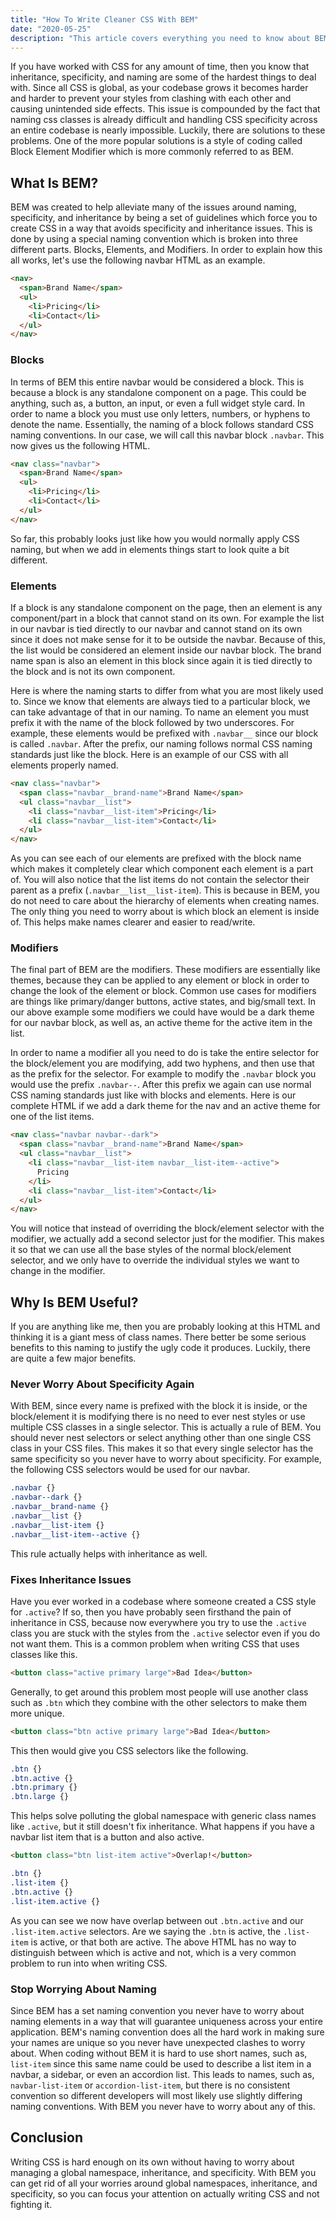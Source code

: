 ```yaml
---
title: "How To Write Cleaner CSS With BEM"
date: "2020-05-25"
description: "This article covers everything you need to know about BEM in order to start using BEM to clean up and organize your CSS styles."
---
```


If you have worked with CSS for any amount of time, then you know that inheritance, specificity, and naming are some of the hardest things to deal with. Since all CSS is global, as your codebase grows it becomes harder and harder to prevent your styles from clashing with each other and causing unintended side effects. This issue is compounded by the fact that naming css classes is already difficult and handling CSS specificity across an entire codebase is nearly impossible. Luckily, there are solutions to these problems. One of the more popular solutions is a style of coding called Block Element Modifier which is more commonly referred to as BEM.

## What Is BEM?

BEM was created to help alleviate many of the issues around naming, specificity, and inheritance by being a set of guidelines which force you to create CSS in a way that avoids specificity and inheritance issues. This is done by using a special naming convention which is broken into three different parts. Blocks, Elements, and Modifiers. In order to explain how this all works, let's use the following navbar HTML as an example.
```html
<nav>
  <span>Brand Name</span>
  <ul>
    <li>Pricing</li>
    <li>Contact</li>
  </ul>
</nav>
```

### Blocks

In terms of BEM this entire navbar would be considered a block. This is because a block is any standalone component on a page. This could be anything, such as, a button, an input, or even a full widget style card. In order to name a block you must use only letters, numbers, or hyphens to denote the name. Essentially, the naming of a block follows standard CSS naming conventions. In our case, we will call this navbar block `.navbar`. This now gives us the following HTML.
```html {1}
<nav class="navbar">
  <span>Brand Name</span>
  <ul>
    <li>Pricing</li>
    <li>Contact</li>
  </ul>
</nav>
```
So far, this probably looks just like how you would normally apply CSS naming, but when we add in elements things start to look quite a bit different.

### Elements

If a block is any standalone component on the page, then an element is any component/part in a block that cannot stand on its own. For example the list in our navbar is tied directly to our navbar and cannot stand on its own since it does not make sense for it to be outside the navbar. Because of this, the list would be considered an element inside our navbar block. The brand name span is also an element in this block since again it is tied directly to the block and is not its own component.

Here is where the naming starts to differ from what you are most likely used to. Since we know that elements are always tied to a particular block, we can take advantage of that in our naming. To name an element you must prefix it with the name of the block followed by two underscores. For example, these elements would be prefixed with `.navbar__` since our block is called `.navbar`. After the prefix, our naming follows normal CSS naming standards just like the block. Here is an example of our CSS with all elements properly named.
```html {2-5}
<nav class="navbar">
  <span class="navbar__brand-name">Brand Name</span>
  <ul class="navbar__list">
    <li class="navbar__list-item">Pricing</li>
    <li class="navbar__list-item">Contact</li>
  </ul>
</nav>
```
As you can see each of our elements are prefixed with the block name which makes it completely clear which component each element is a part of. You will also notice that the list items do not contain the selector their parent as a prefix (`.navbar__list__list-item`). This is because in BEM, you do not need to care about the hierarchy of elements when creating names. The only thing you need to worry about is which block an element is inside of. This helps make names clearer and easier to read/write.

### Modifiers

The final part of BEM are the modifiers. These modifiers are essentially like themes, because they can be applied to any element or block in order to change the look of the element or block. Common use cases for modifiers are things like primary/danger buttons, active states, and big/small text. In our above example some modifiers we could have would be a dark theme for our navbar block, as well as, an active theme for the active item in the list.

In order to name a modifier all you need to do is take the entire selector for the block/element you are modifying, add two hyphens, and then use that as the prefix for the selector. For example to modify the `.navbar` block you would use the prefix `.navbar--`. After this prefix we again can use normal CSS naming standards just like with blocks and elements. Here is our complete HTML if we add a dark theme for the nav and an active theme for one of the list items.
```html {1,4}
<nav class="navbar navbar--dark">
  <span class="navbar__brand-name">Brand Name</span>
  <ul class="navbar__list">
    <li class="navbar__list-item navbar__list-item--active">
      Pricing
    </li>
    <li class="navbar__list-item">Contact</li>
  </ul>
</nav>
```
You will notice that instead of overriding the block/element selector with the modifier, we actually add a second selector just for the modifier. This makes it so that we can use all the base styles of the normal block/element selector, and we only have to override the individual styles we want to change in the modifier.

## Why Is BEM Useful?

If you are anything like me, then you are probably looking at this HTML and thinking it is a giant mess of class names. There better be some serious benefits to this naming to justify the ugly code it produces. Luckily, there are quite a few major benefits.

### Never Worry About Specificity Again

With BEM, since every name is prefixed with the block it is inside, or the block/element it is modifying there is no need to ever nest styles or use multiple CSS classes in a single selector. This is actually a rule of BEM. You should never nest selectors or select anything other than one single CSS class in your CSS files. This makes it so that every single selector has the same specificity so you never have to worry about specificity. For example, the following CSS selectors would be used for our navbar.
```css
.navbar {}
.navbar--dark {}
.navbar__brand-name {}
.navbar__list {}
.navbar__list-item {}
.navbar__list-item--active {}
```
This rule actually helps with inheritance as well.

### Fixes Inheritance Issues

Have you ever worked in a codebase where someone created a CSS style for `.active`? If so, then you have probably seen firsthand the pain of inheritance in CSS, because now everywhere you try to use the `.active` class you are stuck with the styles from the `.active` selector even if you do not want them. This is a common problem when writing CSS that uses classes like this.
```html
<button class="active primary large">Bad Idea</button>
```
Generally, to get around this problem most people will use another class such as `.btn` which they combine with the other selectors to make them more unique.
```html
<button class="btn active primary large">Bad Idea</button>
```
This then would give you CSS selectors like the following.
```css
.btn {}
.btn.active {}
.btn.primary {}
.btn.large {}
```
This helps solve polluting the global namespace with generic class names like `.active`, but it still doesn't fix inheritance. What happens if you have a navbar list item that is a button and also active.
```html
<button class="btn list-item active">Overlap!</button>
```
```css
.btn {}
.list-item {}
.btn.active {}
.list-item.active {}
```
As you can see we now have overlap between out `.btn.active` and our `.list-item.active` selectors. Are we saying the `.btn` is active, the `.list-item` is active, or that both are active. The above HTML has no way to distinguish between which is active and not, which is a very common problem to run into when writing CSS.

### Stop Worrying About Naming

Since BEM has a set naming convention you never have to worry about naming elements in a way that will guarantee uniqueness across your entire application. BEM's naming convention does all the hard work in making sure your names are unique so you never have unexpected clashes to worry about. When coding without BEM it is hard to use short names, such as, `list-item` since this same name could be used to describe a list item in a navbar, a sidebar, or even an accordion list. This leads to names, such as, `navbar-list-item` or `accordion-list-item`, but there is no consistent convention so different developers will most likely use slightly differing naming conventions. With BEM you never have to worry about any of this.

## Conclusion

Writing CSS is hard enough on its own without having to worry about managing a global namespace, inheritance, and specificity. With BEM you can get rid of all your worries around global namespaces, inheritance, and specificity, so you can focus your attention on actually writing CSS and not fighting it.